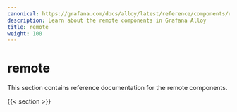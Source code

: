 ```yaml
---
canonical: https://grafana.com/docs/alloy/latest/reference/components/remote/
description: Learn about the remote components in Grafana Alloy
title: remote
weight: 100
---
```


# remote

This section contains reference documentation for the remote components.

{{< section >}}
